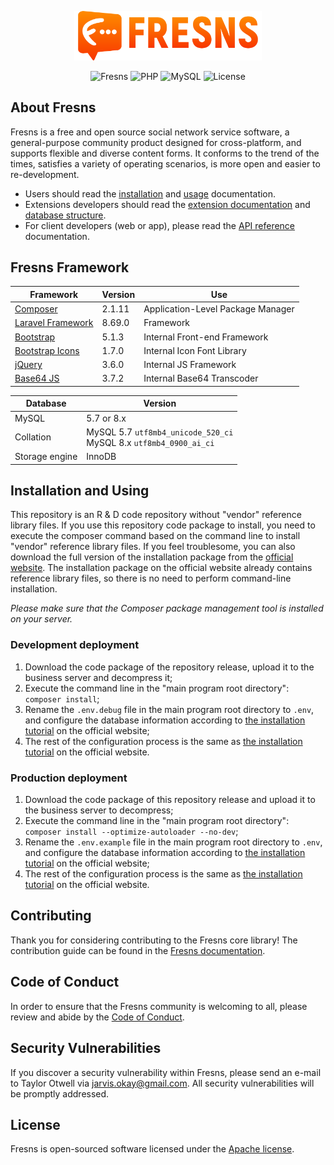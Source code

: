 <p align="center"><a href="https://fresns.org" target="_blank"><img src="https://raw.githubusercontent.com/fresns/docs/main/images/Fresns%20Logo.png" width="300"></a></p>

<p align="center">
<img src="https://img.shields.io/badge/Fresns-1.x-yellow" alt="Fresns">
<img src="https://img.shields.io/badge/PHP-%5E7.3%7C%5E8.0-blue" alt="PHP">
<img src="https://img.shields.io/badge/MySQL-%5E5.7%7C%5E8.0-orange" alt="MySQL">
<img src="https://img.shields.io/badge/License-Apache--2.0-green" alt="License">
</p>

## About Fresns

Fresns is a free and open source social network service software, a general-purpose community product designed for cross-platform, and supports flexible and diverse content forms. It conforms to the trend of the times, satisfies a variety of operating scenarios, is more open and easier to re-development.

- Users should read the [installation](https://fresns.org/guide/install.html) and [usage](https://fresns.org/guide/using.html) documentation.
- Extensions developers should read the [extension documentation](https://fresns.org/extensions/) and [database structure](https://fresns.org/database/).
- For client developers (web or app), please read the [API reference](https://fresns.org/api/) documentation.

## Fresns Framework

| Framework | Version | Use |
| --- | --- | --- |
| [Composer](https://github.com/composer/composer) | 2.1.11 | Application-Level Package Manager |
| [Laravel Framework](https://github.com/laravel/framework) | 8.69.0 | Framework |
| [Bootstrap](https://getbootstrap.com/) | 5.1.3 | Internal Front-end Framework |
| [Bootstrap Icons](https://icons.getbootstrap.com/) | 1.7.0 | Internal Icon Font Library |
| [jQuery](https://github.com/jquery/jquery) | 3.6.0 | Internal JS Framework |
| [Base64 JS](https://github.com/dankogai/js-base64) | 3.7.2 | Internal Base64 Transcoder |

| Database | Version |
| --- | --- |
| MySQL | 5.7 or 8.x |
| Collation | MySQL 5.7 `utf8mb4_unicode_520_ci`<br>MySQL 8.x `utf8mb4_0900_ai_ci` |
| Storage engine | InnoDB |

## Installation and Using

This repository is an R & D code repository without "vendor" reference library files. If you use this repository code package to install, you need to execute the composer command based on the command line to install "vendor" reference library files. If you feel troublesome, you can also download the full version of the installation package from the [official website](https://fresns.org/). The installation package on the official website already contains reference library files, so there is no need to perform command-line installation.

*Please make sure that the Composer package management tool is installed on your server.*

### Development deployment

1. Download the code package of the repository release, upload it to the business server and decompress it;
2. Execute the command line in the "main program root directory": `composer install`;
3. Rename the `.env.debug` file in the main program root directory to `.env`, and configure the database information according to [the installation tutorial](https://fresns.org/guide/install.html) on the official website;
4. The rest of the configuration process is the same as [the installation tutorial](https://fresns.org/guide/install.html) on the official website.

### Production deployment

1. Download the code package of this repository release and upload it to the business server to decompress;
2. Execute the command line in the "main program root directory": `composer install --optimize-autoloader --no-dev`;
3. Rename the `.env.example` file in the main program root directory to `.env`, and configure the database information according to [the installation tutorial](https://fresns.org/guide/install.html) on the official website;
4. The rest of the configuration process is the same as [the installation tutorial](https://fresns.org/guide/install.html) on the official website.

## Contributing

Thank you for considering contributing to the Fresns core library! The contribution guide can be found in the [Fresns documentation](https://fresns.org/community/join.html).

## Code of Conduct

In order to ensure that the Fresns community is welcoming to all, please review and abide by the [Code of Conduct](https://fresns.org/community/join.html#code-of-conduct).

## Security Vulnerabilities

If you discover a security vulnerability within Fresns, please send an e-mail to Taylor Otwell via [jarvis.okay@gmail.com](mailto:jarvis.okay@gmail.com). All security vulnerabilities will be promptly addressed.

## License

Fresns is open-sourced software licensed under the [Apache license](https://opensource.org/licenses/Apache-2.0).